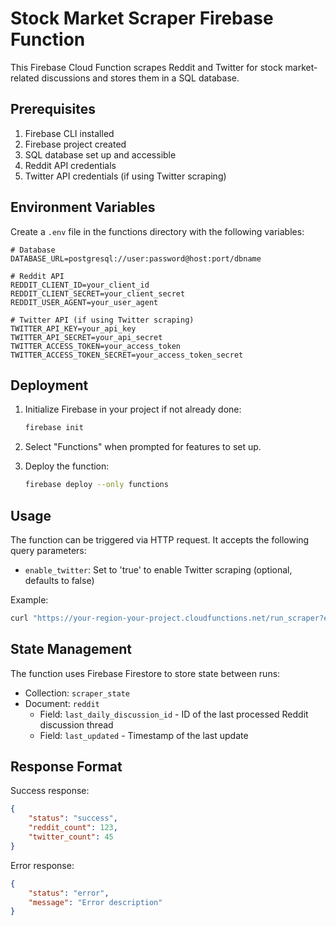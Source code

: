 # Stock Market Scraper Firebase Function

This Firebase Cloud Function scrapes Reddit and Twitter for stock market-related discussions and stores them in a SQL database.

## Prerequisites

1. Firebase CLI installed
2. Firebase project created
3. SQL database set up and accessible
4. Reddit API credentials
5. Twitter API credentials (if using Twitter scraping)

## Environment Variables

Create a `.env` file in the functions directory with the following variables:

```env
# Database
DATABASE_URL=postgresql://user:password@host:port/dbname

# Reddit API
REDDIT_CLIENT_ID=your_client_id
REDDIT_CLIENT_SECRET=your_client_secret
REDDIT_USER_AGENT=your_user_agent

# Twitter API (if using Twitter scraping)
TWITTER_API_KEY=your_api_key
TWITTER_API_SECRET=your_api_secret
TWITTER_ACCESS_TOKEN=your_access_token
TWITTER_ACCESS_TOKEN_SECRET=your_access_token_secret
```

## Deployment

1. Initialize Firebase in your project if not already done:
   ```bash
   firebase init
   ```

2. Select "Functions" when prompted for features to set up.

3. Deploy the function:
   ```bash
   firebase deploy --only functions
   ```

## Usage

The function can be triggered via HTTP request. It accepts the following query parameters:

- `enable_twitter`: Set to 'true' to enable Twitter scraping (optional, defaults to false)

Example:
```bash
curl "https://your-region-your-project.cloudfunctions.net/run_scraper?enable_twitter=true"
```

## State Management

The function uses Firebase Firestore to store state between runs:

- Collection: `scraper_state`
- Document: `reddit`
  - Field: `last_daily_discussion_id` - ID of the last processed Reddit discussion thread
  - Field: `last_updated` - Timestamp of the last update

## Response Format

Success response:
```json
{
    "status": "success",
    "reddit_count": 123,
    "twitter_count": 45
}
```

Error response:
```json
{
    "status": "error",
    "message": "Error description"
}
``` 